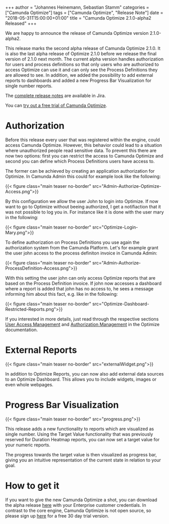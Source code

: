 +++
author = "Johannes Heinemann, Sebastian Stamm"
categories = ["Camunda Optimize"]
tags = ["Camunda Optimize", "Release Note"]
date = "2018-05-31T15:00:00+01:00"
title = "Camunda Optimize 2.1.0-alpha2 Released"
+++

We are happy to announce the release of Camunda Optimize version 2.1.0-alpha2.

This release marks the second alpha release of Camunda Optimize 2.1.0. It is also the last alpha release of Optimize 2.1.0 before we release the final version of 2.1.0 next month. The current alpha version handles authorization for users and process definitions so that only users who are authorized to access Optimize can use it and can only see the Process Definitions they are allowed to see. In addition, we added the possibility to add external reports to dashboards and added a new Progress Bar Visualization for single number reports.

<!--more-->

The [complete release notes](https://app.camunda.com/jira/secure/ReleaseNote.jspa?projectId=10730&version=15313) are available in Jira.

You can [try out a free trial of Camunda Optimize](#how-to-get-it).

# Authorization

Before this release every user that was registered within the engine, could access Camunda Optimize. However, this behavior could lead to a situation where unauthorized people read sensitive data. To prevent this there are now two options: first you can restrict the access to Camunda Optimize and second you can define which Process Definitions users have access to. 

The former can be achieved by creating an application authorization for Optimize. In Camunda Admin this could for example look like the following:

{{< figure class="main teaser no-border" src="Admin-Authorize-Optimize-Access.png">}}

By this configuration we allow the user John to login into Optimize. If now want to go to Optimize without beeing authorized, I get a notifiaction that it was not possible to log you in. For instance like it is done with the user mary in the following:

{{< figure class="main teaser no-border" src="Optimize-Login-Mary.png">}}

To define authorization on Process Definitions you use again the authorization system from the Camunda Platform. Let's for example grant the user john access to the process definiton invoice in Camunda Admin:

{{< figure class="main teaser no-border" src="Admin-Authorize-ProcessDefinition-Access.png">}}

With this setting the user john can only access Optimize reports that are based on the Process Definition invoice. If john now accesses a dashboard where a report is added that john has no access to, he sees a message informing him about this fact, e.g. like in the following:

{{< figure class="main teaser no-border" src="Optimize-Dashboard-Restricted-Reports.png">}}

If you interested in more details, just read through the respective sections [User Access Management](https://docs.camunda.org/optimize/latest/technical-guide/user-management/) and [Authorization Management](https://docs.camunda.org/optimize/latest/technical-guide/authorization/) in the Optimize documentation.

# External Reports

{{< figure class="main teaser no-border" src="externalWidget.png">}}

In addition to Optimize Reports, you can now also add external data sources to an Optimize Dashboard. This allows you to include widgets, images or even whole webpages.

# Progress Bar Visualization

{{< figure class="main teaser no-border" src="progress.png">}}

This release adds a new functionality to reports which are visualized as single number. Using the Target Value functionality that was previously reserved for Duration Heatmap reports, you can now set a target value for your numeric reports.

The progress towards the target value is then visualized as progress bar, giving you an intuitive representation of the current state in relation to your goal.

# How to get it

If you want to give the new Camunda Optimize a shot, you can download the alpha release [here](https://docs.camunda.org/enterprise/download/#camunda-optimize) with your Enterprise customer credentials. In contrast to the core engine, Camunda Optimize is not open source, so please sign up [here](https://camunda.com/download/enterprise/) for a free 30 day trial version.
